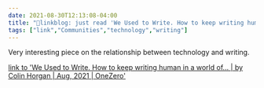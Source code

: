 ```yaml
---
date: 2021-08-30T12:13:08-04:00
title: "🔗linkblog: just read 'We Used to Write. How to keep writing human in a world of… | by Colin Horgan | Aug, 2021 | OneZero'"
tags: ["link","Communities","technology","writing"]
---
```

Very interesting piece on the relationship between technology and writing.
 
[link to 'We Used to Write. How to keep writing human in a world of… | by Colin Horgan | Aug, 2021 | OneZero'](https://onezero.medium.com/we-used-to-write-bfed4d4eefca)
